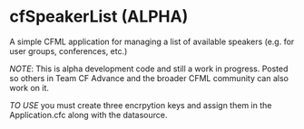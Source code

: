 cfSpeakerList (ALPHA)
=====================

A simple CFML application for managing a list of available speakers (e.g. for user groups, conferences, etc.)

*NOTE*: This is alpha development code and still a work in progress. Posted so others in Team CF Advance and the broader CFML community can also work on it.

*TO USE* you must create three encrpytion keys and assign them in the Application.cfc along with the datasource.
